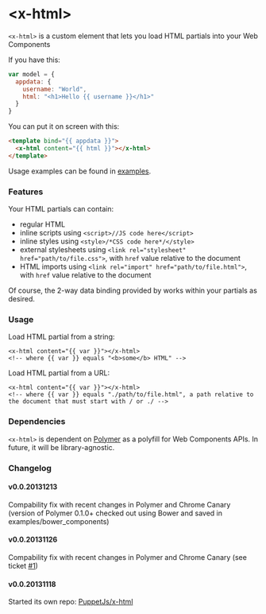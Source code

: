 &lt;x-html&gt;
==============

`<x-html>` is a custom element that lets you load HTML partials into your Web Components

If you have this:

```javascript
var model = {
  appdata: {
    username: "World",
    html: "<h1>Hello {{ username }}</h1>"
  }  
}
```

You can put it on screen with this:

```html
<template bind="{{ appdata }}">
  <x-html content="{{ html }}"></x-html>
</template>
```

Usage examples can be found in [examples](http://puppetjs.github.io/x-html/examples/index.html).

### Features

Your HTML partials can contain:
 - regular HTML
 - inline scripts using `<script>//JS code here</script>`
 - inline styles using `<style>/*CSS code here*/</style>`
 - external stylesheets using `<link rel="stylesheet" href="path/to/file.css">`, with `href` value relative to the document
 - HTML imports using `<link rel="import" href="path/to/file.html">`, with `href` value relative to the document

Of course, the 2-way data binding provided by works within your partials as desired.

### Usage

Load HTML partial from a string:

```
<x-html content="{{ var }}"></x-html>
<!-- where {{ var }} equals "<b>some</b> HTML" -->
```

Load HTML partial from a URL:

```
<x-html content="{{ var }}"></x-html>
<!-- where {{ var }} equals "./path/to/file.html", a path relative to the document that must start with / or ./ -->
```

### Dependencies

`<x-html>` is dependent on [Polymer](http://www.polymer-project.org/) as a polyfill for Web Components APIs. In
future, it will be library-agnostic.

### Changelog

#### v0.0.20131213

Compability fix with recent changes in Polymer and Chrome Canary (version of Polymer 0.1.0+ checked out using Bower and saved in examples/bower_components)

#### v0.0.20131126

Compability fix with recent changes in Polymer and Chrome Canary (see ticket [#1](https://github.com/PuppetJs/x-html/issues/1))

#### v0.0.20131118

Started its own repo: [PuppetJs/x-html](https://github.com/PuppetJs/x-html)

